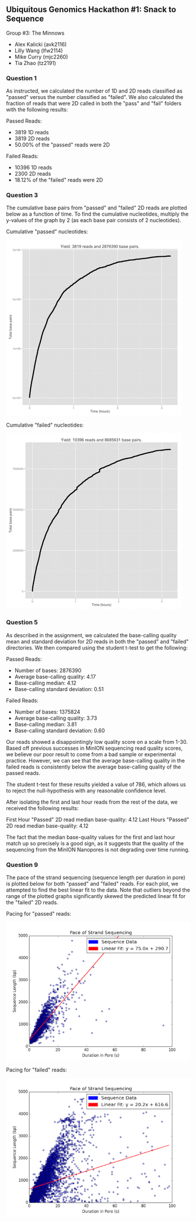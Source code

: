 ## Ubiquitous Genomics Hackathon #1: Snack to Sequence

Group #3: The Minnows
 - Alex Kalicki (avk2116)
 - Lilly Wang (lfw2114)
 - Mike Curry (mjc2260)
 - Tia Zhao (tz2191)


### Question 1

As instructed, we calculated the number of 1D and 2D reads classified as
"passed" versus the number classified as "failed". We also calculated the
fraction of reads that were 2D called in both the "pass" and "fail" folders with
the following results:

Passed Reads:
 - 3819 1D reads
 - 3819 2D reads
 - 50.00% of the "passed" reads were 2D

Failed Reads:
 - 10396 1D reads
 - 2300 2D reads
 - 18.12% of the "failed" reads were 2D


### Question 3

The cumulative base pairs from "passed" and "failed" 2D reads are plotted below
as a function of time. To find the cumulative nucleotides, multiply the y-values
of the graph by 2 (as each base pair consists of 2 nucleotides).

Cumulative "passed" nucleotides:

![cumulative passed nucleotides](quality-assessment/images/question3_pass.png)

Cumulative "failed" nucleotides:

![cumulative failed nucleotides](quality-assessment/images/question3_fail.png)


### Question 5

As described in the assignment, we calculated the base-calling quality mean
and standard deviation for 2D reads in both the "passed" and "failed"
directories. We then compared using the student t-test to get the following:

Passed Reads:
 - Number of bases: 2876390
 - Average base-calling quality: 4.17
 - Base-calling median: 4.12
 - Base-calling standard deviation: 0.51

Failed Reads:
 - Number of bases: 1375824
 - Average base-calling quality: 3.73
 - Base-calling median: 3.81
 - Base-calling standard deviation: 0.60

Our reads showed a disappointingly low quality score on a scale from 1-30. Based
off previous successes in MinION sequencing read quality scores, we believe our
poor result to come from a bad sample or experimental practice. However, we can
see that the average base-calling quality in the failed reads is consistently
below the average base-calling quality of the passed reads.

The student t-test for these results yielded a value of 786, which allows us to
reject the null-hypothesis with any reasonable confidence level.

After isolating the first and last hour reads from the rest of the data, we
received the following results:

First Hour "Passed" 2D read median base-quality: 4.12
Last Hours "Passed" 2D read median base-quality: 4.12

The fact that the median base-quality values for the first and last hour match
up so precisely is a good sign, as it suggests that the quality of the
sequencing from the MinION Nanopores is not degrading over time running.


### Question 9

The pace of the strand sequencing (sequence length per duration in pore) is
plotted below for both "passed" and "failed" reads. For each plot, we attempted
to find the best linear fit to the data. Note that outliers beyond the range of
the plotted graphs significantly skewed the predicted linear fit for the
"failed" 2D reads.

Pacing for "passed" reads:

![passed read pacing](quality-assessment/images/question9_pass.png)

Pacing for "failed" reads:

![failed read pacing](quality-assessment/images/question9_fail.png)
